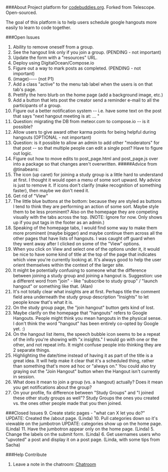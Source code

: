 ###About
Project platform for [codebuddies.org](http://codebuddies.org). Forked from Telescope. Open-sourced.

The goal of this platform is to help users schedule google hangouts more easily to learn to code together.


###Open Issues
1. Ability to remove oneself from a group.
2. See the hangout link only if you join a group. (PENDING - not important)
3. Update the form with a "resources" URL.
4. Deploy using DigitalOcean/Compose.io
7. Figure out a way to mark posts as completed. (PENDING - not important)
8. (image)--<join group>--<checkmark yes when clicked> (not P1)
12. Add a class "active" to the menu tab label when the users is on that tab's page.
13. Prettify the hero blurb on the home page (add a background image, etc.)
14. Add a button that lets post the creator send a reminder e-mail to all the participants of a group.
15. Figure out a better notification system -- i.e. have some text on the post that says "next hangout meeting is at: ... "
16. Question: migrating the DB from meteor.com to compose.io -- is it possible?
17. Allow users to give award other karma points for being helpful during hangouts (OPTIONAL - not important)
18. Question: is it possible to allow an admin to add other "moderators" for that post -- so that multiple people can edit a single post? Have to figure out logic.
19. Figure out how to move edits to post_page.html and post_page.js over into a package so that changes aren't overwritten.
#####Advice from @tinabeans:
20. The icon (up caret) for joining a study group is a little hard to understand at first. I thought it would open a menu of some sort upward. My advice is just to remove it. If icons don't clarify (make recognition of something faster), then maybe we don't need it.
21. Get rid of "View"
22. The little blue buttons at the bottom: because they are styled as buttons I tend to think they are performing an action of some sort. Maybe style them to be less prominent? Also on the homepage they are competing visually with the tabs across the top. (NOTE: Ignore for now. Only shows up if you put <a> tags in the footer as an admin.)
23. Speaking of the homepage tabs, I would find some way to make them more prominent (maybe bigger) and maybe continue them across all the other pages that have lists of hangouts. I was caught off guard when they went away after I clicked on some of the "View" options.
24. When you click on View and select one of the options under it, it would be nice to have some kind of title at the top of the page that indicates which view you're currently looking at. It's always good to help the user orient themselves within the context of the larger site.
25. It might be potentially confusing to someone what the difference between joining a study group and joining a hangout is. Suggestion: use a different word from "join" - like "subscribe to study group" / "launch hangout" or something like that. (Alan)
26. It's not totally clear what insights are at first. Perhaps title the comment field area underneath the study group description "Insights" to let people know that's what it is.
27. On the study group page, the "join hangout" button gets kind of lost.
28. Maybe clarify on the homepage that "hangouts" refers to Google Hangouts. People might think you mean hangouts in the physical sense. I don't think the word "hangout" has been entirely co-opted by Google yet. :)
29. On the hangout list items, the speech bubble icon seems to be a repeat of the info you're showing with "x insights." I would go with one or the other, and not repeat info. It might confuse people into thinking they are 2 separate things.
30. Highlighting the date/time instead of having it as part of the title is a great idea. It will help make it clear that it's a scheduled thing, rather than something that's more ad hoc or "always on." You could also try graying out the "Join Hangout" button when the Hangout isn't currently in session.
31. What does it mean to join a group (vs. a hangout) actually? Does it mean you get notifications about the group?
32. On your profile, fix difference between "Study Groups" and "I joined these other study groups as well"? Study Groups the ones you created vs. the ones other people made that you then joined.

###Closed Issues
9. Create static pages - "what can X let you do?" UPDATE: Created the /about page. (Linda)
10. Pull categories down so it's viewable on the jumbotron UPDATE: categories show up on the home page. (Linda)
11. Have the jumbotron appear only on the home page. (Linda)
5. Change the labels on the submit form. (Linda)
6. Get usernames users who "upvoted" a post and display it on a post page. (Linda, with some tips from Sacha)

###Help Contribute
1. Leave a note in the chatroom: [Chatroom](https://gitter.im/lpatmo/codebuddies-meteor)